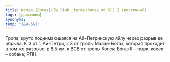 ```yaml
---
title: Копек-[Богаз]({% link _terms/богаз.md %}) I (восточный)
tags: [дромоним]
synonyms:
temp: "[&И-5&]"
---
```


Тропа, круто поднимающаяся на Ай-Петринскую яйлу через разрыв ее обрыва. К З от
г. Ай-Петри, к З от тропы Малай-Богаз, которая проходит в том же разрыве; в 8,5
км. к ВСВ от тропы Копек-Богаз II – тюрк. копек – собака; РПН.
